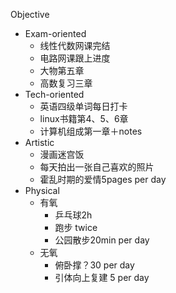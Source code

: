 Objective

- Exam-oriented
    - 线性代数网课完结
    - 电路网课跟上进度
    - 大物第五章
    - 高数复习三章
- Tech-oriented
    - 英语四级单词每日打卡
    - linux书籍第4、5、6章
    - 计算机组成第一章＋notes
- Artistic
    - 漫画迷宫饭
    - 每天拍出一张自己喜欢的照片
    - 霍乱时期的爱情5pages per day
- Physical
    - 有氧
        - 乒乓球2h
        - 跑步 twice
        - 公园散步20min per day
    - 无氧
        - 俯卧撑？30 per day
        - 引体向上复建 5 per day

